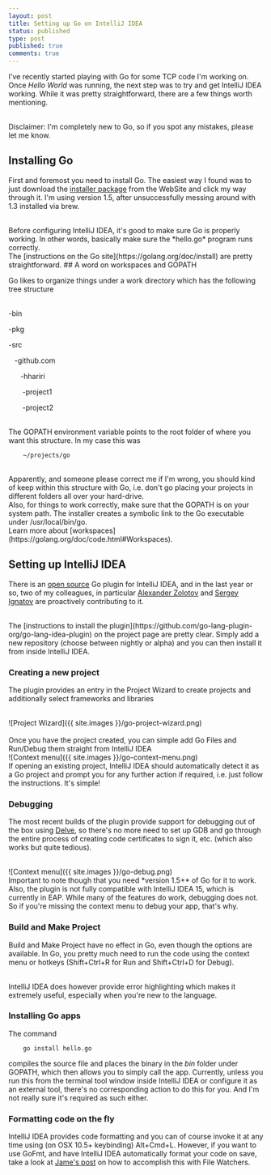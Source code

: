 ```yaml
---
layout: post
title: Setting up Go on IntelliJ IDEA
status: published
type: post
published: true
comments: true
---
```


I've recently started playing with Go for some TCP code I'm working on. Once *Hello World* was running, the next step was to try and
get IntelliJ IDEA working. While it was pretty straightforward, there are a few things worth mentioning.


<br/>
Disclaimer: I'm completely new to Go, so if you spot any mistakes, please let me know.

## Installing Go

First and foremost you need to install Go. The easiest way I found was to just download the [installer package](https://golang.org/dl/) from the WebSite and click my way through it. 
I'm using version 1.5, after unsuccessfully messing around with 1.3 installed via brew.

<br/>
Before configuring IntelliJ IDEA, it's good to make sure Go is properly working. In other words, basically make sure the *hello.go* program runs correctly.

<br/>
The [instructions on the Go site](https://golang.org/doc/install) are pretty straightforward. 
## A word on workspaces and GOPATH

Go likes to organize things under a work directory which has the following tree structure
<br/>
<br/>
<p>-bin</p>
<p>-pkg</p>
<p>-src</p>
<p>&nbsp;&nbsp;&nbsp;-github.com</p>
<p>&nbsp;&nbsp;&nbsp;&nbsp;&nbsp;&nbsp;-hhariri</p>
<p>&nbsp;&nbsp;&nbsp;&nbsp;&nbsp;&nbsp;&nbsp;-project1</p>
<p>&nbsp;&nbsp;&nbsp;&nbsp;&nbsp;&nbsp;&nbsp;-project2</p>

<br/>
The GOPATH environment variable points to the root folder of where you want this structure. In my case this was

        ~/projects/go


<br/>
Apparently, and someone please correct me if I'm wrong, you should kind of keep within this structure with Go, i.e. don't go placing your projects in different folders all over your hard-drive.

<br/>
Also, for things to work correctly, make sure that the GOPATH is on your system path. The installer creates a symbolic link to the Go executable under /usr/local/bin/go. 


<br/>
Learn more about [workspaces](https://golang.org/doc/code.html#Workspaces).

## Setting up IntelliJ IDEA

There is an [open source](https://github.com/go-lang-plugin-org/go-lang-idea-plugin) Go plugin for IntelliJ IDEA, and in the last year or so, two of my colleagues, in particular [Alexander Zolotov](https://github.com/zolotov)
and [Sergey Ignatov](https://github.com/ignatov) are proactively contributing to it.


<br/>
The [instructions to install the plugin](https://github.com/go-lang-plugin-org/go-lang-idea-plugin) on the project page are pretty clear. Simply add a new repository (choose between nightly or alpha) and you can then install it from inside IntelliJ IDEA.


### Creating a new project

The plugin provides an entry in the Project Wizard to create projects and additionally select frameworks and libraries

<br/>
![Project Wizard]({{ site.images }}/go-project-wizard.png)

<br/>
<br/>
Once you have the project created, you can simple add Go Files and Run/Debug them straight from IntelliJ IDEA

<br/>
![Context menu]({{ site.images }}/go-context-menu.png)

<br/>
If opening an existing project, IntelliJ IDEA should automatically detect it as a Go project and prompt you for any further action if required, i.e. just follow the instructions. It's simple!

### Debugging

The most recent builds of the plugin provide support for debugging out of the box using [Delve](https://github.com/derekparker/delve), so there's no more need to set up GDB and go through the entire process of creating code certificates to sign it, etc. (which also works but quite tedious).

<br/>
![Context menu]({{ site.images }}/go-debug.png)


<br/>
Important to note though that you need *version 1.5+* of Go for it to work. Also, the plugin is not fully compatible with IntelliJ IDEA 15, which is currently in EAP. While many of the features do work, debugging does not. So if you're missing
the context menu to debug your app, that's why.


### Build and Make Project

Build and Make Project have no effect in Go, even though the options are available. In Go, you pretty much need to run the code using the context menu or hotkeys (Shift+Ctrl+R for Run and Shift+Ctrl+D for Debug).

<br/>
IntelliJ IDEA does however provide error highlighting which makes it extremely useful, especially when you're new to the language.

### Installing Go apps

The command 

        go install hello.go

compiles the source file and places the binary in the *bin* folder under GOPATH, which then allows you to simply call the app. Currently, unless you run this from the terminal tool window
 inside IntelliJ IDEA or configure it as an external tool, there's no corresponding action to do this for you. And I'm not really sure it's required as such either.

### Formatting code on the fly

IntelliJ IDEA provides code formatting and you can of course invoke it at any time using (on OSX 10.5+ keybinding) Alt+Cmd+L. However, if you want to use GoFmt, and have IntelliJ IDEA automatically format your code
on save, take a look at [Jame's post](http://jen20.com/2015/09/14/gofmt-or-goimports-in-intellij.html) on how to accomplish this with File Watchers.



